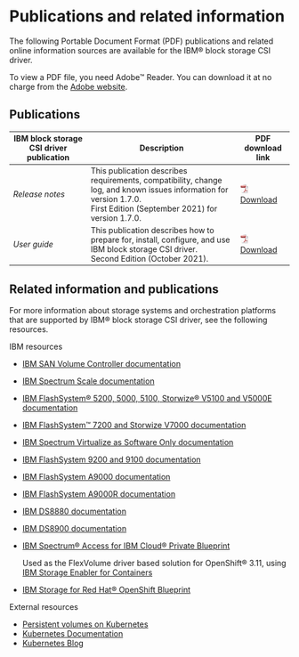 # Publications and related information

The following Portable Document Format (PDF) publications and related online information sources are available for the IBM® block storage CSI driver.

To view a PDF file, you need Adobe™ Reader. You can download it at no charge from the [Adobe website](http://get.adobe.com/reader/).

## Publications

|IBM block storage CSI driver publication|Description|PDF download link|
|----------------------------------------|-----------|-----------------|
|*Release notes*|This publication describes requirements, compatibility, change log, and known issues information for version 1.7.0.<br />First Edition (September 2021) for version 1.7.0.|![PDF icon](PDF_icon.jpg) [Download](../pdf/IBM_block_storage_CSI_driver_1.7.0_RN.pdf)|
|*User guide*|This publication describes how to prepare for, install, configure, and use IBM block storage CSI driver.<br />Second Edition (October 2021).|![PDF icon](PDF_icon.jpg) [Download](../pdf/IBM_block_storage_CSI_driver_1.7.0_UG.pdf)|

## Related information and publications

For more information about storage systems and orchestration platforms that are supported by IBM® block storage CSI driver, see the following resources.

IBM resources

-   [IBM SAN Volume Controller documentation](https://www.ibm.com/docs/en/sanvolumecontroller)
-   [IBM Spectrum Scale documentation](https://www.ibm.com/docs/en/spectrum-scale)
-   [IBM FlashSystem® 5200, 5000, 5100, Storwize® V5100 and V5000E documentation](https://www.ibm.com/docs/en/flashsystem-5x00)
-   [IBM FlashSystem™ 7200 and Storwize V7000 documentation](https://www.ibm.com/docs/en/flashsystem-7x00)
-   [IBM Spectrum Virtualize as Software Only documentation](https://www.ibm.com/docs/en/spectrumvirtualsoftw)
-   [IBM FlashSystem 9200 and 9100 documentation](https://www.ibm.com/docs/en/flashsystem-9x00)
-   [IBM FlashSystem A9000 documentation](https://www.ibm.com/docs/en/flashsystem-a9000)
-   [IBM FlashSystem A9000R documentation](https://www.ibm.com/docs/en/flashsystem-a9000r)
-   [IBM DS8880 documentation](https://www.ibm.com/docs/en/ds8880)
-   [IBM DS8900 documentation](https://www.ibm.com/docs/en/ds8900)
-   [IBM Spectrum® Access for IBM Cloud® Private Blueprint](https://www-01.ibm.com/common/ssi/cgi-bin/ssialias?htmlfid=TSW03569USEN&)

    Used as the FlexVolume driver based solution for OpenShift® 3.11, using [IBM Storage Enabler for Containers](https://www.ibm.com/docs/en/stgenablercontainers)

-   [IBM Storage for Red Hat® OpenShift Blueprint](http://www.redbooks.ibm.com/abstracts/redp5565.html?Open)

External resources
-   [Persistent volumes on Kubernetes](https://kubernetes.io/docs/concepts/storage/volumes/)
-   [Kubernetes Documentation](https://kubernetes.io/docs/home/)
-   [Kubernetes Blog](https://kubernetes.io/blog/)

